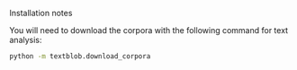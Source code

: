 Installation notes

You will need to download the corpora with the following command for text analysis:

```sh
python -m textblob.download_corpora
```
